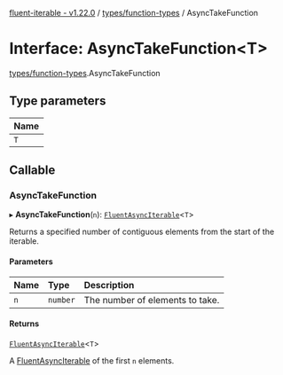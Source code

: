 [fluent-iterable - v1.22.0](../README.md) / [types/function-types](../modules/types_function_types.md) / AsyncTakeFunction

# Interface: AsyncTakeFunction<T\>

[types/function-types](../modules/types_function_types.md).AsyncTakeFunction

## Type parameters

| Name |
| :------ |
| `T` |

## Callable

### AsyncTakeFunction

▸ **AsyncTakeFunction**(`n`): [`FluentAsyncIterable`](index.FluentAsyncIterable.md)<`T`\>

Returns a specified number of contiguous elements from the start of the iterable.

#### Parameters

| Name | Type | Description |
| :------ | :------ | :------ |
| `n` | `number` | The number of elements to take. |

#### Returns

[`FluentAsyncIterable`](index.FluentAsyncIterable.md)<`T`\>

A [FluentAsyncIterable](index.FluentAsyncIterable.md) of the first `n` elements.

